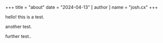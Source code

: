 +++
title = "about"
date = "2024-04-13"
[ author ]
  name = "josh.cx"
+++

hello! this is a test.

another test.

further test..
